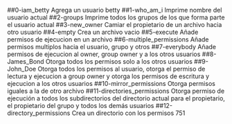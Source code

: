 ##0-iam_betty
Agrega un usuario betty
##1-who_am_i
Imprime nombre del usuario actual
##2-groups
Imprime todos los grupos de los que forma parte el usuario actual
##3-new_owner
Camiar el propietario de un archivo hacia otro usuario
##4-empty
Crea un archivo vacio
##5-execute
Añade permisos de ejecucion en un archivo
##6-multiple_permissions
Añade permisos multiplos hacia el usuario, grupo y otros
##7-everybody
Añade permisos de ejecucion al owner, group owner y a los otros usuarios
##8-James_Bond
Otorga todos los permisos solo a los otros usuarios
##9-John_Doe
Otorga todos los permisos al usuario, otorga el permiso de lectura y ejecucion a group owner y otorga los permisos de escritura y ejecucion a los otros usuarios
##10-mirror_permissions
Otorga permisos iguales a la de otro archivo
##11-directories_permissions
Otorga permiso de ejecución a todos los subdirectorios del directorio actual para el propietario, el propietario del grupo y todos los demás usuarios
##12-directory_permissions
Crea un directorio con los permisos 751

